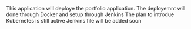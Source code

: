 This application will deploye the portfolio application. 
The deployemnt will done through Docker and setup through Jenkins 
The plan to introdue Kubernetes is still active
Jenkins file will be added soon 
